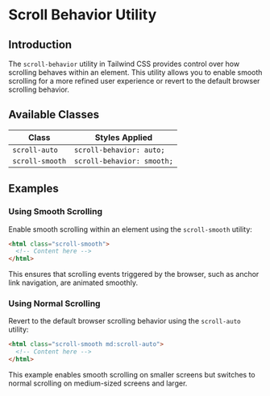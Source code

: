 # Scroll Behavior Utility

## Introduction
The `scroll-behavior` utility in Tailwind CSS provides control over how scrolling behaves within an element. This utility allows you to enable smooth scrolling for a more refined user experience or revert to the default browser scrolling behavior.

## Available Classes
| Class          | Styles Applied               |
|---------------|-----------------------------|
| `scroll-auto` | `scroll-behavior: auto;`    |
| `scroll-smooth` | `scroll-behavior: smooth;` |

## Examples

### Using Smooth Scrolling
Enable smooth scrolling within an element using the `scroll-smooth` utility:

```html
<html class="scroll-smooth">
  <!-- Content here -->
</html>
```
This ensures that scrolling events triggered by the browser, such as anchor link navigation, are animated smoothly.

### Using Normal Scrolling
Revert to the default browser scrolling behavior using the `scroll-auto` utility:

```html
<html class="scroll-smooth md:scroll-auto">
  <!-- Content here -->
</html>
```
This example enables smooth scrolling on smaller screens but switches to normal scrolling on medium-sized screens and larger.
